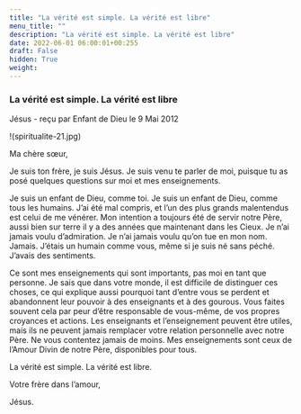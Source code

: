 ```yaml
---
title: "La vérité est simple. La vérité est libre"
menu_title: ""
description: "La vérité est simple. La vérité est libre"
date: 2022-06-01 06:00:01+00:255
draft: False
hidden: True
weight:
---
```

### La vérité est simple. La vérité est libre

Jésus - reçu par Enfant de Dieu le 9 Mai 2012

!(spiritualite-21.jpg)

Ma chère sœur,

Je suis ton frère, je suis Jésus. Je suis venu te parler de moi, puisque tu as posé quelques questions sur moi et mes enseignements.

Je suis un enfant de Dieu, comme toi. Je suis un enfant de Dieu, comme tous les humains. J’ai été mal compris, et l’un des plus grands malentendus est celui de me vénérer. Mon intention a toujours été de servir notre Père, aussi bien sur terre il y a des années que maintenant dans les Cieux. Je n’ai jamais voulu d’admiration. Je n’ai jamais voulu qu’on tue en mon nom. Jamais. J’étais un humain comme vous, même si je suis né sans péché. J’avais des sentiments.

Ce sont mes enseignements qui sont importants, pas moi en tant que personne. Je sais que dans votre monde, il est difficile de distinguer ces choses, ce qui explique aussi pourquoi tant d’entre vous se perdent et abandonnent leur pouvoir à des enseignants et à des gourous. Vous faites souvent cela par peur d’être responsable de vous-même, de vos propres croyances et actions. Les enseignants et l’enseignement peuvent être utiles, mais ils ne peuvent jamais remplacer votre relation personnelle avec notre Père. Ne vous contentez jamais de moins. Mes enseignements sont ceux de l’Amour Divin de notre Père, disponibles pour tous.

La vérité est simple. La vérité est libre.

Votre frère dans l’amour,

Jésus.



